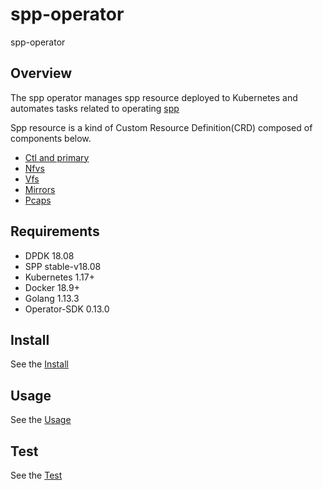 # spp-operator
spp-operator
## Overview

The spp operator manages spp resource deployed to Kubernetes and automates tasks related to operating [spp][]

[spp]:https://doc.dpdk.org/spp/

Spp resource is a kind of Custom Resource Definition(CRD) composed of components below.

- [Ctl and primary](./doc/ctl_primary.md)
- [Nfvs](./doc/nfvs.md)
- [Vfs](./doc/vfs.md)
- [Mirrors](./doc/mirrors.md)
- [Pcaps](./doc/pcaps.md)


## Requirements
- DPDK 18.08
- SPP stable-v18.08
- Kubernetes 1.17+
- Docker 18.9+
- Golang 1.13.3
- Operator-SDK 0.13.0

## Install
See the [Install](./doc/install_guide.md)

## Usage
See the [Usage](./doc/usage.md)

## Test
See the [Test](./doc/test.md)
